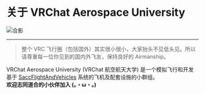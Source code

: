 # 关于 VRChat Aerospace University
![合影](/vau/01.webp)

---
> 整个 VRC 飞行圈（包括国外）其实很小很小，大家抬头不见低头见。所以请尊重每一位你见到的国内外飞友，保持良好的 Airmanship。

VRChat Aerospace University (VRChat 航空航天大学) 是一个模拟飞行和开发基于 [SaccFlightAndVehicles](https://github.com/Sacchan-VRC/SaccFlightAndVehicles) 系统的飞机及配套设施的小群组。  
**欢迎志同道合的小伙伴加入 (。・ω・。)**